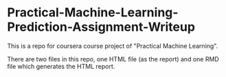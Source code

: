 # Practical-Machine-Learning-Prediction-Assignment-Writeup
This is a repo for coursera course project of "Practical Machine Learning".

There are two files in this repo, one HTML file (as the report) and one RMD file which generates the HTML report.
